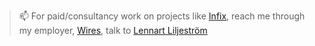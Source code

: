 > 📫 For paid/consultancy work on projects like [Infix](https://github.com/kernelkit/infix), reach me through my employer, [Wires](https://www.wires.se/), talk to [Lennart Liljeström](mailto:lennart.liljestrom@wires.se)

<!--
 - [Finit](https://github.com/troglobit/finit) ([blog posts](https://troglobit.com/tags/init/))
 - [Infix](https://github.com/kernelkit/infix) 

🎗️ People used to call me #MrMulticast because of the many #multicast daemons for UNIX I maintain.  Some of which I may be interested in shepherding a while longer: [SMCRoute](https://github.com/troglobit/smcroute), [mrouted](https://github.com/troglobit/mrouted), abd [pimd-dense](https://github.com/troglobit/pimd-dense).  

💬 I've also made a few useful testing tools, for example [mcjoin](https://github.com/troglobit/mcjoin), [mping](https://github.com/troglobit/mping), [mtools](https://github.com/troglobit/mtools)

👯 I’m looking to find collaborators on:
  - [libnet](https://github.com/libnet/libnet)
  - [libConfuse](https://github.com/libConfuse/libConfuse)
  - [pim6sd](https://github.com/troglobit/pim6sd) and [pimd](https://github.com/troglobit/pimd), because my spare time is not enough.  Without external involvement, these projects will be archived soon.
  - [In-a-dyn](https://github.com/troglobit/inadyn), because it supports so many [DDNS](https://en.wikipedia.org/wiki/Dynamic_DNS) providers

> ⚡ Fun fact: [SMCRoute](https://github.com/troglobit/smcroute) handles readout packets for the South Pole Telescope in Antarctica! 😎

---
<table cellspacing="0" cellpadding="0"><tr><td>
  <a href="https://git.io/streak-stats"><img src="http://github-readme-streak-stats.herokuapp.com?user=troglobit&theme=dark&background=000000"></a>
  </td><td>
  <a href="https://github.com/troglobit/github-readme-stats"><img src="https://github-readme-stats.vercel.app/api/top-langs/?username=troglobit&layout=compact&theme=vision-friendly-dark"></a>
</td></tr></table>
-->
